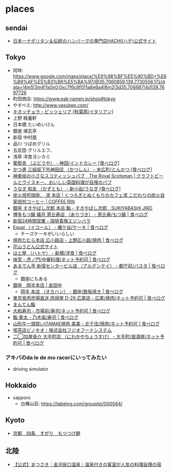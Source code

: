 # places

## sendai
- [日本一ナポリタン＆伝統のハンバーグの専門店HACHI(ハチ)公式サイト](https://www.maido-8.com/)

## Tokyo
- 阿吽: https://www.google.com/maps/place/%E9%98%BF%E5%90%BD+%E6%B9%AF%E5%B3%B6%E5%BA%97/@35.7060859,139.7730556,17z/data=!4m5!3m4!1s0x0:0xc7f6c8f011a8e6a4!8m2!3d35.706687!4d139.7697726
- 町田商店: https://www.eak-ramen.jp/shop#tokyo
- やすべえ: http://www.yasubee.com/
- [キオッチョラ・ピッツェリア [秋葉原/イタリアン]](https://s.tabelog.com/tokyo/A1310/A131001/13021913/)
- 上野 精養軒
- 日本橋 たいめいけん
- 銀座 煉瓦亭
- 新宿 中村屋
- 品川 つばめグリル
- 五反田 グリルエフ、
- 浅草 洋食ヨシカミ
- [葡萄舎 （ぶどうや） - 神田/インドカレー [食べログ]](https://tabelog.com/tokyo/A1310/A131002/13036906/)
- [かつ進 三組坂下外神田店 （かつしん） - 末広町/とんかつ [食べログ]](https://tabelog.com/tokyo/A1311/A131101/13008529/)
- [神楽坂の小さなスコティッシュパブ　The Royal Scotsman | クラフトビールとウイスキー、おいしい英国料理が自慢のパブ](https://www.royalscotsman.jp/blog/)
- [うなぎ 和友 （かずとも） - 新小岩/うなぎ [食べログ]](https://tabelog.com/tokyo/A1312/A131204/13044020/)
- [炭火焙煎珈琲． 凛 本店 | くつろぎとぬくもりのカフェ凛 こだわりの炭火自家焙煎コーヒー | COFFEE RIN](https://coffee-rin.com/mainshop/)
- [銀座 すきやばし次郎 本店 鮨 - すきやばし次郎　SUKIYABASHI JIRO](https://www.sushi-jiro.jp/)
- [博多もつ鍋 蟻月 恵比寿店  （ありづき） - 恵比寿/もつ鍋 | 食べログ](https://tabelog.com/tokyo/A1303/A130302/13009308/)
- [新宿24時間営業 - 珈琲貴族エジンバラ](https://edinburgh.jp/)
- [Equal （イコール） - 幡ケ谷/ケーキ | 食べログ](https://tabelog.com/tokyo/A1318/A131807/13239174/)
  - チーズケーキがいいらしい
- [焼肉たむら本店 広小路店 - 上野広小路/焼肉 | 食べログ](https://tabelog.com/tokyo/A1311/A131101/13043627/)
- [花山うどん公式サイト](https://www.hanayamaudon.co.jp/)
- [はと屋 （ハトヤ） - 新橋/洋食 | 食べログ](https://tabelog.com/tokyo/A1301/A130103/13007797/)
- [味覚 - 虎ノ門/中華料理/ネット予約可 | 食べログ](https://tabelog.com/tokyo/A1301/A130103/13130295/)
- [あるでん亭 新宿センタービル店 （アルデンテイ） - 都庁前/パスタ | 食べログ](https://tabelog.com/tokyo/A1304/A130401/13006745/)
  - 銀座にもある
- [銀座　岡半本店 | 金田中](https://www.kanetanaka.co.jp/restaurant/okahan/)
  - [岡半 本店 （オカハン） - 銀座/鉄板焼き | 食べログ](https://tabelog.com/tokyo/A1301/A130101/13002562/)
- [東京食肉市場直送 肉焼屋 D-29 広尾店 - 広尾/焼肉/ネット予約可 | 食べログ](https://tabelog.com/tokyo/A1307/A130703/13269923/)
- [まんてん鮨](https://www.manten-sushi.com/)
- [大和寿司 - 市場前/寿司/ネット予約可 | 食べログ](https://tabelog.com/tokyo/A1313/A131307/13227265/)
- [鮨 竜太 - 乃木坂/寿司 | 食べログ](https://tabelog.com/tokyo/A1307/A130701/13285051/)
- [山形牛一頭買いITAMAE焼肉 美美 - 北千住/焼肉/ネット予約可 | 食べログ](https://tabelog.com/tokyo/A1324/A132402/13175136/)
- [喫茶店ピノキオ｜株式会社フジオフードシステム](https://cafe-pinokio.com/)
- [二◯加屋長介 大手町店 （にわかやちょうすけ） - 大手町/居酒屋/ネット予約可 | 食べログ](https://tabelog.com/tokyo/A1302/A130201/13204741/)

### アキバのda le de mo racerにいってみたい
- driving simulator

## Hokkaido
- sapporo
  - 白樺山荘: https://tabelog.com/grouplst/G00564/

## Kyoto
- [京都　四条　すがり　もつつけ麺](https://tabelog.com/kyoto/A2601/A260201/26006820/)

## 北陸
- [【公式】まつさき｜金沢辰口温泉｜温泉付きの客室が人気の料理自慢の宿](https://www.matsusaki.jp/)
